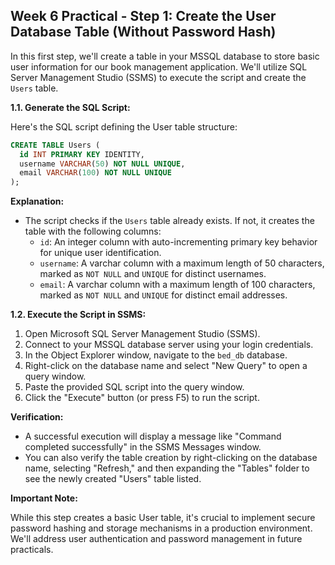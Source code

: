 ## Week 6 Practical - Step 1: Create the User Database Table (Without Password Hash)

In this first step, we'll create a table in your MSSQL database to store basic user information for our book management application. We'll utilize SQL Server Management Studio (SSMS) to execute the script and create the `Users` table.

**1.1. Generate the SQL Script:**

Here's the SQL script defining the User table structure:

```sql
CREATE TABLE Users (
  id INT PRIMARY KEY IDENTITY,
  username VARCHAR(50) NOT NULL UNIQUE,
  email VARCHAR(100) NOT NULL UNIQUE
);
```

**Explanation:**

- The script checks if the `Users` table already exists. If not, it creates the table with the following columns:
  - `id`: An integer column with auto-incrementing primary key behavior for unique user identification.
  - `username`: A varchar column with a maximum length of 50 characters, marked as `NOT NULL` and `UNIQUE` for distinct usernames.
  - `email`: A varchar column with a maximum length of 100 characters, marked as `NOT NULL` and `UNIQUE` for distinct email addresses.

**1.2. Execute the Script in SSMS:**

1. Open Microsoft SQL Server Management Studio (SSMS).
2. Connect to your MSSQL database server using your login credentials.
3. In the Object Explorer window, navigate to the `bed_db` database.
4. Right-click on the database name and select "New Query" to open a query window.
5. Paste the provided SQL script into the query window.
6. Click the "Execute" button (or press F5) to run the script.

**Verification:**

- A successful execution will display a message like "Command completed successfully" in the SSMS Messages window.
- You can also verify the table creation by right-clicking on the database name, selecting "Refresh," and then expanding the "Tables" folder to see the newly created "Users" table listed.

**Important Note:**

While this step creates a basic User table, it's crucial to implement secure password hashing and storage mechanisms in a production environment. We'll address user authentication and password management in future practicals.
